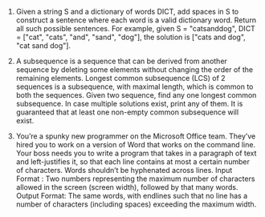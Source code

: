 1) Given a string S and a dictionary of words DICT, add spaces in S to construct a sentence where each word is a valid dictionary word. Return all such possible sentences. For example, given S = "catsanddog", DICT = ["cat", "cats", "and", "sand", "dog"], the solution is ["cats and dog", "cat sand dog"].

2) A subsequence is a sequence that can be derived from another sequence by deleting some elements without changing the order of the remaining elements. Longest common subsequence (LCS) of 2 sequences is a subsequence, with maximal length, which is common to both the sequences. Given two sequence, find any one longest common subsequence. In case multiple solutions exist, print any of them. It is guaranteed that at least one non-empty common subsequence will exist.

3) You’re a spunky new programmer on the Microsoft Office team. They’ve hired you to work on a version of Word that works on the command line. Your boss needs you to write a program that takes in a paragraph of text and left-justifies it, so that each line contains at most a certain number of characters. Words shouldn’t be hyphenated across lines. Input Format :
Two numbers representing the maximum number of characters allowed in the screen (screen width), followed by that many words.
Output Format: The same words, with endlines such that no line has a number of characters (including spaces) exceeding the maximum width.



























































































































































































































































































